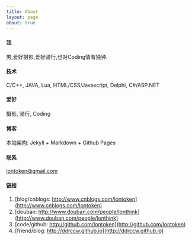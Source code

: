 ```yaml
---
title: About
layout: page
about: true
---
```


#### 我

男,爱好摄影,爱好骑行,也对Coding情有独钟.

#### 技术

C/C++, JAVA, Lua, HTML/CSS/Javascript, Delphi, C#/ASP.NET

#### 爱好

摄影, 骑行, Coding

#### 博客

本站架构: Jekyll + Markdown + Github Pages  

#### 联系
<lontoken@gmail.com>

#### 链接

1. [blog/cnblogs: http://www.cnblogs.com/lontoken](http://www.cnblogs.com/lontoken)
2. [douban: http://www.douban.com/people/lonthink](http://www.douban.com/people/lonthink)
3. [code/github: http://github.com/lontoken](http://github.com/lontoken)
4. [friend/blog: http://ddrccw.github.io](http://ddrccw.github.io)
